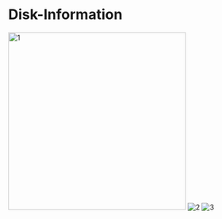 # Disk-Information

<img src="https://i.ibb.co/TY9hXWR/1.png" alt="1" width="358" hight="491">
<img src="https://i.ibb.co/L8GMNdD/2.png" alt="2">
<img src="https://i.ibb.co/25BqJsJ/3.png" alt="3">
